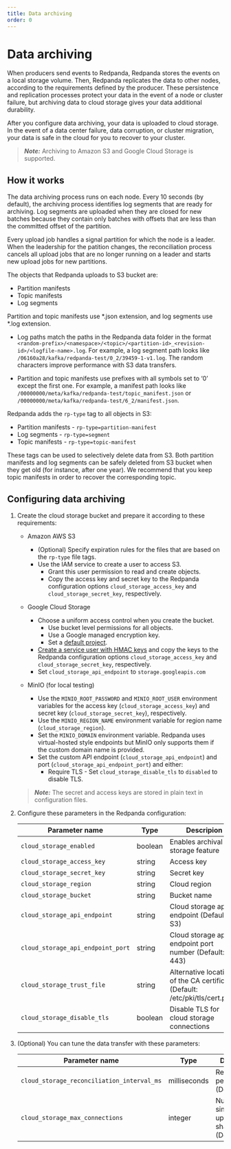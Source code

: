 ```yaml
---
title: Data archiving
order: 0
---
```


# Data archiving

When producers send events to Redpanda, Redpanda stores the events on a local storage volume.
Then, Redpanda replicates the data to other nodes,
according to the requirements defined by the producer.
These persistence and replication processes protect your data in the event of a node or cluster failure,
but archiving data to cloud storage gives your data additional durability.

After you configure data archiving, your data is uploaded to cloud storage.
In the event of a data center failure, data corruption, or cluster migration,
your data is safe in the cloud for you to recover to your cluster.

> **_Note:_** Archiving to Amazon S3 and Google Cloud Storage is supported.

## How it works

The data archiving process runs on each node.
Every 10 seconds (by default), the archiving process identifies log segments that are ready for archiving.
Log segments are uploaded when they are closed for new batches
because they contain only batches with offsets that are less than the committed offset of the partition.

Every upload job handles a signal partition for which the node is a leader.
When the leadership for the patition changes,
the reconciliation process cancels all upload jobs that are no longer running on a leader
and starts new upload jobs for new partitions.

The objects that Redpanda uploads to S3 bucket are:

- Partition manifests
- Topic manifests
- Log segments

Partition and topic manifests use *.json extension, and log segments use *.log extension.

- Log paths match the paths in the Redpanda data folder in the format
    `<random-prefix>/<namespace>/<topic>/<partition-id>_<revision-id>/<logfile-name>.log`.
    For example, a log segment path looks like `/06160a28/kafka/redpanda-test/0_2/39459-1-v1.log`.
    The random characters improve performance with S3 data transfers. 

- Partition and topic manifests use prefixes with all symbols set to ‘0’ except the first one.
    For example, a manifest path looks like `/00000000/meta/kafka/redpanda-test/topic_manifest.json` or `/00000000/meta/kafka/redpanda-test/6_2/manifest.json`.

Redpanda adds the `rp-type` tag to all objects in S3:

- Partition manifests - `rp-type=partition-manifest`
- Log segments - `rp-type=segment`
- Topic manifests - `rp-type=topic-manifest`

These tags can be used to selectively delete data from S3.
Both partition manifests and log segments can be safely deleted from S3 bucket when they get old (for instance, after one year).
We recommend that you keep topic manifests in order to recover the corresponding topic.

## Configuring data archiving

1. Create the cloud storage bucket and prepare it according to these requirements:

    - Amazon AWS S3
        - (Optional) Specify expiration rules for the files that are based on the `rp-type` file tags.
        - Use the IAM service to create a user to access S3.
            - Grant this user permission to read and create objects.
            - Copy the access key and secret key to the Redpanda configuration options `cloud_storage_access_key` and `cloud_storage_secret_key`, respectively.

    - Google Cloud Storage
        - Choose a uniform access control when you create the bucket.
            - Use bucket level permissions for all objects.
            - Use a Google managed encryption key.
            - Set a [default project](https://cloud.google.com/storage/docs/migrating#defaultproj).
        - [Create a service user with HMAC keys](https://cloud.google.com/storage/docs/authentication/managing-hmackeys)
            and copy the keys to the Redpanda configuration options `cloud_storage_access_key` and `cloud_storage_secret_key`, respectively. 
        - Set `cloud_storage_api_endpoint` to `storage.googleapis.com`
    - MinIO (for local testing)
        - Use the `MINIO_ROOT_PASSWORD` and `MINIO_ROOT_USER` environment variables for the access key (`cloud_storage_access_key`) and secret key (`cloud_storage_secret_key`), respectively.
        - Use the `MINIO_REGION_NAME` environment variable for region name (`cloud_storage_region`).
        - Set the `MINIO_DOMAIN` environment variable. Redpanda uses virtual-hosted style endpoints but MinIO only supports them if the custom domain name is provided.
        - Set the custom API endpoint (`cloud_storage_api_endpoint`) and port (`cloud_storage_api_endpoint_port`) and either:
          - Require TLS - Set `cloud_storage_disable_tls` to `disabled` to disable TLS.

    > **_Note:_** The secret and access keys are stored in plain text in configuration files.

2. Configure these parameters in the Redpanda configuration:

    | Parameter name                                | Type         | Descripion                                              |
    |-----------------------------------------------|--------------|---------------------------------------------------------|
    | `cloud_storage_enabled`                       | boolean      | Enables archival storage feature                        |
    | `cloud_storage_access_key`                    | string       | Access key                                           |
    | `cloud_storage_secret_key`                    | string       | Secret key                                           |
    | `cloud_storage_region`                        | string       | Cloud region                                              |
    | `cloud_storage_bucket`                        | string       | Bucket name                                              |
    | `cloud_storage_api_endpoint`                  | string       | Cloud storage api endpoint (Default: S3)     |
    | `cloud_storage_api_endpoint_port`             | string       | Cloud storage api endpoint port number (Default: 443)    |
    | `cloud_storage_trust_file`                    | string       | Alternative location of the CA certificate (Default: /etc/pki/tls/cert.pem) |
    | `cloud_storage_disable_tls`                   | boolean      | Disable TLS for cloud storage connections               |

3. (Optional) You can tune the data transfer with these parameters:

    | Parameter name                                | Type         | Descripion                                              |
    |-----------------------------------------------|--------------|---------------------------------------------------------|
    | `cloud_storage_reconciliation_interval_ms`    | milliseconds | Reconciliation period (Default: 10s)                   |
    | `cloud_storage_max_connections`               | integer      | Number of simultaneous uploads per shard (Default: 20) |
